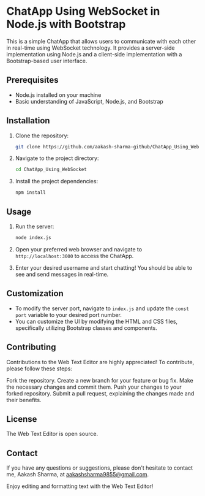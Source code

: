 # ChatApp Using WebSocket in Node.js with Bootstrap

This is a simple ChatApp that allows users to communicate with each other in real-time using WebSocket technology. It provides a server-side implementation using Node.js and a client-side implementation with a Bootstrap-based user interface.

## Prerequisites

- Node.js installed on your machine
- Basic understanding of JavaScript, Node.js, and Bootstrap

## Installation

1. Clone the repository:

   ```bash
   git clone https://github.com/aakash-sharma-github/ChatApp_Using_WebSocket.git
   ```

2. Navigate to the project directory:

   ```bash
   cd ChatApp_Using_WebSocket
   ```

3. Install the project dependencies:

   ```bash
   npm install
   ```

## Usage

1. Run the server:

   ```bash
   node index.js
   ```

2. Open your preferred web browser and navigate to `http://localhost:3000` to access the ChatApp.

3. Enter your desired username and start chatting! You should be able to see and send messages in real-time.

## Customization

- To modify the server port, navigate to `index.js` and update the `const port` variable to your desired port number.
- You can customize the UI by modifying the HTML and CSS files, specifically utilizing Bootstrap classes and components.

## Contributing
Contributions to the Web Text Editor are highly appreciated! To contribute, please follow these steps:

Fork the repository.
Create a new branch for your feature or bug fix.
Make the necessary changes and commit them.
Push your changes to your forked repository.
Submit a pull request, explaining the changes made and their benefits.

## License
The Web Text Editor is open source.

## Contact
If you have any questions or suggestions, please don't hesitate to contact me, Aakash Sharma, at aakashsharma9855@gmail.com.

Enjoy editing and formatting text with the Web Text Editor!
